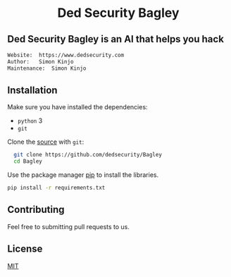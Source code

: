 <h1 align="center">Ded Security Bagley</h1>

## Ded Security Bagley is an AI that helps you hack

```bash
Website:  https://www.dedsecurity.com
Author:   Simon Kinjo
Maintenance:  Simon Kinjo
```

## Installation

Make sure you have installed the dependencies:

  * `python` 3
  * `git`

Clone the [source] with `git`:
 ```sh
   git clone https://github.com/dedsecurity/Bagley
   cd Bagley
   ```

 [source]: https://github.com/dedsecurity/Bagley
 
 Use the package manager [pip](https://pip.pypa.io/en/stable/) to install the libraries.

```bash
pip install -r requirements.txt
```
## Contributing
Feel free to submitting pull requests to us.
## License
[MIT](https://opensource.org/licenses/MIT)
